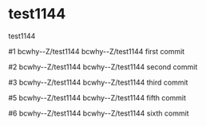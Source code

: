 # test1144
test1144


#1 bcwhy--Z/test1144
bcwhy--Z/test1144 first commit


#2 bcwhy--Z/test1144
bcwhy--Z/test1144 second commit


#3 bcwhy--Z/test1144
bcwhy--Z/test1144 third commit

#5 bcwhy--Z/test1144
bcwhy--Z/test1144 fifth commit

#6 bcwhy--Z/test1144
bcwhy--Z/test1144 sixth commit
